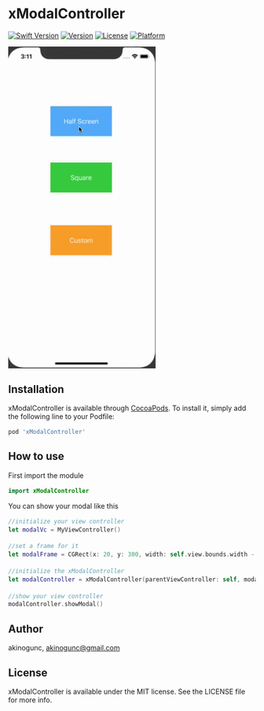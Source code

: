 # xModalController

[![Swift Version](https://img.shields.io/badge/Swift-4-F16D39.svg?style=flat)](https://img.shields.io/dub/l/vibe-d.svg)
[![Version](https://img.shields.io/cocoapods/v/xModalController.svg?style=flat)](https://cocoapods.org/pods/xModalController)
[![License](https://img.shields.io/cocoapods/l/xModalController.svg?style=flat)](https://cocoapods.org/pods/xModalController)
[![Platform](https://img.shields.io/cocoapods/p/xModalController.svg?style=flat)](https://cocoapods.org/pods/xModalController)

<img align="center" src="https://github.com/akinogunc/xModalController/blob/master/demo.gif?raw=true" width="300">

## Installation

xModalController is available through [CocoaPods](https://cocoapods.org). To install
it, simply add the following line to your Podfile:

```ruby
pod 'xModalController'
```

## How to use

First import the module

```swift
import xModalController
```
You can show your modal like this

```swift
//initialize your view controller
let modalVc = MyViewController()

//set a frame for it
let modalFrame = CGRect(x: 20, y: 300, width: self.view.bounds.width - 40, height: 300)

//initialize the xModalController
let modalController = xModalController(parentViewController: self, modalViewController: modalVc, modalFrame: modalFrame)

//show your view controller
modalController.showModal()
```

## Author

akinogunc, akinogunc@gmail.com

## License

xModalController is available under the MIT license. See the LICENSE file for more info.
